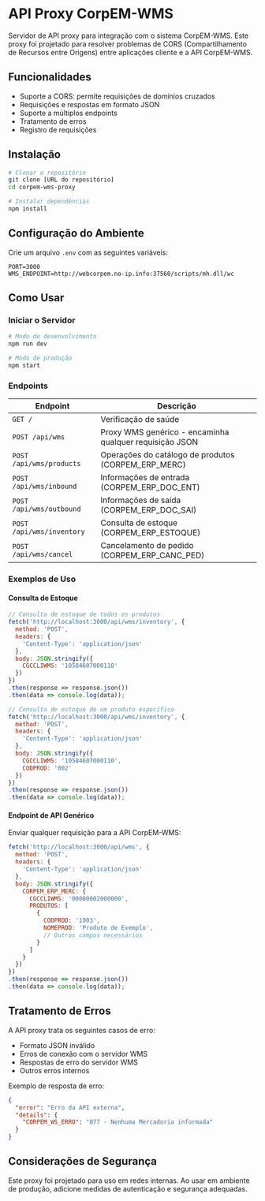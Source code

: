 # API Proxy CorpEM-WMS

Servidor de API proxy para integração com o sistema CorpEM-WMS. Este proxy foi projetado para resolver problemas de CORS (Compartilhamento de Recursos entre Origens) entre aplicações cliente e a API CorpEM-WMS.

## Funcionalidades

- Suporte a CORS: permite requisições de domínios cruzados
- Requisições e respostas em formato JSON
- Suporte a múltiplos endpoints
- Tratamento de erros
- Registro de requisições

## Instalação

```bash
# Clonar o repositório
git clone [URL do repositório]
cd corpem-wms-proxy

# Instalar dependências
npm install
```

## Configuração do Ambiente

Crie um arquivo `.env` com as seguintes variáveis:

```
PORT=3000
WMS_ENDPOINT=http://webcorpem.no-ip.info:37560/scripts/mh.dll/wc
```

## Como Usar

### Iniciar o Servidor

```bash
# Modo de desenvolvimento
npm run dev

# Modo de produção
npm start
```

### Endpoints

| Endpoint | Descrição |
|--------------|------|
| `GET /` | Verificação de saúde |
| `POST /api/wms` | Proxy WMS genérico - encaminha qualquer requisição JSON |
| `POST /api/wms/products` | Operações do catálogo de produtos (CORPEM_ERP_MERC) |
| `POST /api/wms/inbound` | Informações de entrada (CORPEM_ERP_DOC_ENT) |
| `POST /api/wms/outbound` | Informações de saída (CORPEM_ERP_DOC_SAI) |
| `POST /api/wms/inventory` | Consulta de estoque (CORPEM_ERP_ESTOQUE) |
| `POST /api/wms/cancel` | Cancelamento de pedido (CORPEM_ERP_CANC_PED) |

### Exemplos de Uso

#### Consulta de Estoque

```javascript
// Consulta de estoque de todos os produtos
fetch('http://localhost:3000/api/wms/inventory', {
  method: 'POST',
  headers: {
    'Content-Type': 'application/json'
  },
  body: JSON.stringify({
    CGCCLIWMS: '10584607000110'
  })
})
.then(response => response.json())
.then(data => console.log(data));

// Consulta de estoque de um produto específico
fetch('http://localhost:3000/api/wms/inventory', {
  method: 'POST',
  headers: {
    'Content-Type': 'application/json'
  },
  body: JSON.stringify({
    CGCCLIWMS: '10584607000110',
    CODPROD: '002'
  })
})
.then(response => response.json())
.then(data => console.log(data));
```

#### Endpoint de API Genérico

Enviar qualquer requisição para a API CorpEM-WMS:

```javascript
fetch('http://localhost:3000/api/wms', {
  method: 'POST',
  headers: {
    'Content-Type': 'application/json'
  },
  body: JSON.stringify({
    CORPEM_ERP_MERC: {
      CGCCLIWMS: '00000002000000',
      PRODUTOS: [
        {
          CODPROD: '1003',
          NOMEPROD: 'Produto de Exemplo',
          // Outros campos necessários
        }
      ]
    }
  })
})
.then(response => response.json())
.then(data => console.log(data));
```

## Tratamento de Erros

A API proxy trata os seguintes casos de erro:

- Formato JSON inválido
- Erros de conexão com o servidor WMS
- Respostas de erro do servidor WMS
- Outros erros internos

Exemplo de resposta de erro:

```json
{
  "error": "Erro da API externa",
  "details": {
    "CORPEM_WS_ERRO": "077 - Nenhuma Mercadoria informada"
  }
}
```

## Considerações de Segurança

Este proxy foi projetado para uso em redes internas. Ao usar em ambiente de produção, adicione medidas de autenticação e segurança adequadas. 